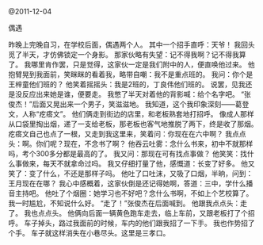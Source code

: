 @2011-12-04

偶遇

昨晚上完晚自习，在学校后面，偶遇两个人。
其中一个招手直呼：天爷！
我回头觅了半天，才仿佛锁定一个身影。
那家伙略有失望：记不得我啊？记不得我算了。
我哪里肯作罢，只是觉得，这家伙一定是我们附中的人，便直唤他过来。
他抱臂晃到我面前，笑眯眯的看着我，略带自嘲：我不是重点班的。
我问：你个是王梓童他们班的？
他笑着摇摇头：我是2班的，丁良伟他们班的。
说罢，见我还是没反应出来她是谁，便要走。
我憋了半天对着他的背影喊：给个名字吧。
“张俊杰！”后面又晃出来一个男子，笑滋滋地。
我知道，这个我印象深刻——葛登文，人称“疙瘩文”。
他们俩走到街边的店里，和老板熟套地打招呼。
像成人那样从口袋里掏出烟，递了一支给老板，那老板也客气地推脱了两下，终是收了那烟。
疙瘩文自己也点了一根，又走到我这里来，笑着问：你现在在六中啊？
我点点头：啊。你们呢？现在，不念书了啊？
他吞云吐雾：念什么书来，初中不就那样吗，考个300多分都是最高的了。
我又问：那现在可有找点事做？
他笑笑：找什么事做来，每天不就拿命过吗。
我又仔细打量了他，感慨道：长变了好多。
他又笑了：变了什么，不还是那样子吗。
他吐了口吐沫，又吸了口烟，半晌，问到：王月现在在哪？
我心中感概着，这家伙倒是还记得她啊，答道：三中，学什么播音主持吧。
他吐了个烟圈：她学习也不好吧？念什么书啊，不如上个艺校算了。
我一时尴尬，不知说什么好。
“走了！”张俊杰在后面喊到。
他跟我点点头：走了。
我也点点头。
他俩向后面一辆黄色跑车走去，临上车前，又跟老板打了个招呼。
车子掉头，路过我面前的时候，车内的他们跟我招了一下手。
我也作势招了个手。
车子就这样消失在小巷尽头。这里是三孝口。
